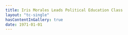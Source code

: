 ```yaml
---
title: Iris Morales Leads Political Education Class
layout: "tc-single"
hasContentInGallery: true
date: 1971-01-01
---
```

